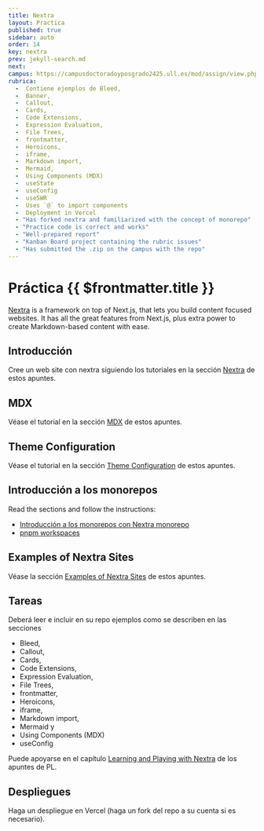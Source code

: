 ```yaml
---
title: Nextra
layout: Practica
published: true
sidebar: auto
order: 14
key: nextra
prev: jekyll-search.md
next: 
campus: https://campusdoctoradoyposgrado2425.ull.es/mod/assign/view.php?id=29486
rubrica:
  -  Contiene ejemplos de Bleed, 
  -  Banner,
  -  Callout, 
  -  Cards, 
  -  Code Extensions, 
  -  Expression Evaluation, 
  -  File Trees, 
  -  frontmatter, 
  -  Heroicons, 
  -  iframe, 
  -  Markdown import, 
  -  Mermaid, 
  -  Using Components (MDX) 
  -  useState
  -  useConfig
  -  useSWR
  -  Uses `@` to import components
  -  Deployment in Vercel
  - "Has forked nextra and familiarized with the concept of monorepo"
  - "Practice code is correct and works"
  - "Well-prepared report"
  - "Kanban Board project containing the rubric issues"
  - "Has submitted the .zip on the campus with the repo"
---
```


# Práctica {{ $frontmatter.title }}

[Nextra](/temas/web/nextra) is a framework on top of Next.js, that lets you build content focused websites. It has all the great features from Next.js, plus extra power to create Markdown-based content with ease.

## Introducción

Cree un web site con nextra siguiendo los tutoriales en la sección [Nextra](/temas/web/nextra/) de estos apuntes.

## MDX

Véase el tutorial en la sección [MDX](/temas/web/nextra/mdx) de estos apuntes.

## Theme Configuration

Véase el tutorial en la sección [Theme Configuration](/temas/web/nextra/theme-configuration) de estos apuntes.

## Introducción a los monorepos

Read the sections and follow the instructions:

- [Introducción a los monorepos con Nextra monorepo](/temas/web/nextra/nextra-monorepo)
- [pnpm workspaces](/temas/introduccion-a-javascript/pnpm/workspaces)

## Examples of Nextra Sites

Véase la sección [Examples of Nextra Sites](/temas/web/nextra/nextra-examples) de estos apuntes.

## Tareas

Deberá leer e incluir en su repo ejemplos como se describen en las secciones 
- Bleed, 
- Callout, 
- Cards, 
- Code Extensions, 
- Expression Evaluation, 
- File Trees, 
- frontmatter, 
- Heroicons, 
- iframe,
- Markdown import, 
- Mermaid y 
- Using Components  (MDX)
- useConfig

Puede apoyarse en el capítulo <a href="https://ull-pl.vercel.app/nextra-playground" target="_blank">Learning and Playing with Nextra</a>
de los apuntes de PL.

## Despliegues

Haga un despliegue en Vercel (haga un fork del repo a su cuenta si es necesario).

<Rubrica :items="$frontmatter.rubrica" />


